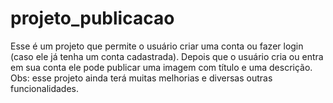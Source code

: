 # projeto_publicacao
 Esse é um projeto que permite o usuário criar uma conta ou fazer login (caso ele já tenha um conta cadastrada). Depois que o usuário cria ou entra em sua conta ele pode publicar uma imagem com título e uma descrição. Obs: esse projeto ainda terá muitas melhorias e diversas outras funcionalidades.
